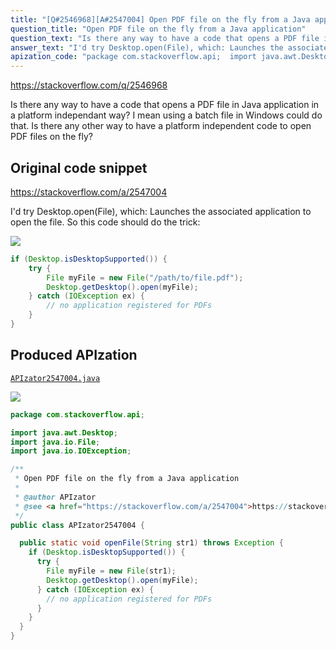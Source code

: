 ```yaml
---
title: "[Q#2546968][A#2547004] Open PDF file on the fly from a Java application"
question_title: "Open PDF file on the fly from a Java application"
question_text: "Is there any way to have a code that opens a PDF file in Java application in a platform independant way? I mean using a batch file in Windows could do that. Is there any other way to have a platform independent code to open PDF files on the fly?"
answer_text: "I'd try Desktop.open(File), which: Launches the associated application to open the file. So this code should do the trick:"
apization_code: "package com.stackoverflow.api;  import java.awt.Desktop; import java.io.File; import java.io.IOException;  /**  * Open PDF file on the fly from a Java application  *  * @author APIzator  * @see <a href=\"https://stackoverflow.com/a/2547004\">https://stackoverflow.com/a/2547004</a>  */ public class APIzator2547004 {    public static void openFile(String str1) throws Exception {     if (Desktop.isDesktopSupported()) {       try {         File myFile = new File(str1);         Desktop.getDesktop().open(myFile);       } catch (IOException ex) {         // no application registered for PDFs       }     }   } }"
---
```


https://stackoverflow.com/q/2546968

Is there any way to have a code that opens a PDF file in Java application in a platform independant way? I mean using a batch file in Windows could do that. Is there any other way to have a platform independent code to open PDF files on the fly?



## Original code snippet

https://stackoverflow.com/a/2547004

I&#x27;d try Desktop.open(File), which:
Launches the associated application to open the file.
So this code should do the trick:

<div class="code-logo"><img src="/stackoverflow.png" /></div>

```java
if (Desktop.isDesktopSupported()) {
    try {
        File myFile = new File("/path/to/file.pdf");
        Desktop.getDesktop().open(myFile);
    } catch (IOException ex) {
        // no application registered for PDFs
    }
}
```

## Produced APIzation

[`APIzator2547004.java`](https://github.com/pasqualesalza/apization-temp-data/raw/master/search/APIzator2547004.java)

<div class="code-logo"><img src="/apizator.png" /></div>

```java
package com.stackoverflow.api;

import java.awt.Desktop;
import java.io.File;
import java.io.IOException;

/**
 * Open PDF file on the fly from a Java application
 *
 * @author APIzator
 * @see <a href="https://stackoverflow.com/a/2547004">https://stackoverflow.com/a/2547004</a>
 */
public class APIzator2547004 {

  public static void openFile(String str1) throws Exception {
    if (Desktop.isDesktopSupported()) {
      try {
        File myFile = new File(str1);
        Desktop.getDesktop().open(myFile);
      } catch (IOException ex) {
        // no application registered for PDFs
      }
    }
  }
}

```